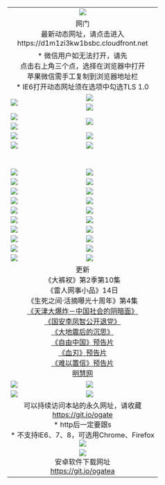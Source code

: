 ﻿<table>
  <tr></tr>
  <tr><td colspan=2 align=center><img src="https://cloud.githubusercontent.com/assets/11880933/13434984/f430fae2-e012-11e5-814f-c2df1e82b247.jpg" /></td></tr>
  <tr><td colspan=2 align=center>网门<br>最新动态网址，请点击进入
<br>https://d1m1zi3kw1bsbc.cloudfront.net
    </td>
  </tr>
  <tr>
    <td colspan=2 align=center>* 微信用户如无法打开，请先<br>点击右上角三个点，选择在浏览器中打开<br>苹果微信需手工复制到浏览器地址栏
    <br>* IE6打开动态网址须在选项中勾选TLS 1.0</td>
  </tr>
  <tr>
    <td rowspan=2><a href="https://d1m1zi3kw1bsbc.cloudfront.net/ogUP.aspx?name=11DKC.mp4&list=11DKC" target="_blank"><img src="https://d1m1zi3kw1bsbc.cloudfront.net/Up/11DKC1.jpg" /></a></td> 
    <td><div><a href="https://d1m1zi3kw1bsbc.cloudfront.net/ogUP.aspx?name=LRWS.mp4&list=LRWS" target="_blank"><img src="https://d1m1zi3kw1bsbc.cloudfront.net/Up/LRWS.jpg" /></a></td>
   </tr>
  <tr>
    <td><a href="https://d1m1zi3kw1bsbc.cloudfront.net/ogNiceVedio.aspx" target="_blank"><img src="https://d1m1zi3kw1bsbc.cloudfront.net/Up/11TGKDY.jpg" /></a></td>
  </tr>
  <tr>
    <td><a href="https://d1m1zi3kw1bsbc.cloudfront.net/ogUP.aspx?name=JQR.mp4&count=2" target="_blank"><img src="https://d1m1zi3kw1bsbc.cloudfront.net/Up/JQR.jpg" /></a></td>   
    <td rowspan=2><a href="https://d1m1zi3kw1bsbc.cloudfront.net/ogUP.aspx?name=JP.mp4&count=9" target="_blank"><img src="https://d1m1zi3kw1bsbc.cloudfront.net/Up/JP.jpg" /></td>
  </tr>
  <tr>
    <td><a href="https://d1m1zi3kw1bsbc.cloudfront.net/ogUP.aspx?name=WH.mp4" target="_blank"><img src="https://d1m1zi3kw1bsbc.cloudfront.net/Up/WH.jpg" /></a></td>
  </tr>
  <tr>
    <td><a href="https://d1m1zi3kw1bsbc.cloudfront.net/ogUP.aspx?name=SSZJ.mp4&list=SSZJ" target="_blank"><img src="https://d1m1zi3kw1bsbc.cloudfront.net/Up/SSZJ.jpg" /></a></td>
    <td><a href="https://d1m1zi3kw1bsbc.cloudfront.net/ogUP.aspx?name=1XQK.mp4&count=13" target="_blank"><img src="https://d1m1zi3kw1bsbc.cloudfront.net/Up/1XQK.jpg" /></a</td>
  </tr>
  <tr>
    <td><a href="https://d1m1zi3kw1bsbc.cloudfront.net/ogUP.aspx?name=ZY.mp4&count=2015:16" target="_blank"><img src="https://d1m1zi3kw1bsbc.cloudfront.net/Up/ZY.jpg" /></a</td>
    <td><a href="https://d1m1zi3kw1bsbc.cloudfront.net/ogUP.aspx?name=XTFY.mp4&count=B:2,A:24" target="_blank"><img src="https://d1m1zi3kw1bsbc.cloudfront.net/Up/XTFY.jpg" /></a></td>
  </tr>
  <!--tr>
    <td><a href="https://d1m1zi3kw1bsbc.cloudfront.net/ogUP.aspx?name=1LYF.mp4&count=2" target="_blank"><img src="https://cloud.githubusercontent.com/assets/11880933/13720279/6f16eb48-e83f-11e5-9556-90e9d1e24d09.jpg" /></a></td>
    <td><a href="https://d1m1zi3kw1bsbc.cloudfront.net/ogUP.aspx?name=1ZGC.mp4&count=6" target="_blank"><img src="https://cloud.githubusercontent.com/assets/11880933/13720281/7e0c9044-e83f-11e5-915d-d63d593fef21.jpg" /></a></td>
  </tr>
  <tr>
    <td><a href="https://d1m1zi3kw1bsbc.cloudfront.net/ogUP.aspx?name=1ZKM.mp4&count=3&current=3" target="_blank"><img src="https://cloud.githubusercontent.com/assets/11880933/13720283/858f1954-e83f-11e5-800b-94708d4ce09e.jpg" /></a></td>  
    <td><a href="https://d1m1zi3kw1bsbc.cloudfront.net/ogUP.aspx?name=1WWY.mp4&count=6&current=6" target="_blank"><img src="https://cloud.githubusercontent.com/assets/11880933/13720286/8fb0ffa6-e83f-11e5-8873-bfd1abd9ad97.jpg" /></a></td>
  </tr>
  <tr>
    <td><a href="https://d1m1zi3kw1bsbc.cloudfront.net/ogUP.aspx?name=10JGY.mp4&count=3" target="_blank"><img src="https://cloud.githubusercontent.com/assets/11880933/13720287/99e41986-e83f-11e5-9be2-70cc7ff44cf6.jpg" /></a></td>
    <td><a href="https://d1m1zi3kw1bsbc.cloudfront.net/ogUP.aspx?name=10CYS.mp4&count=2" target="_blank"><img src="https://cloud.githubusercontent.com/assets/11880933/13720292/a531a128-e83f-11e5-88ec-42f8d394e971.jpg" /></a></td>
  </tr-->
  <tr height="40">
  </tr>
  <tr>
    <td><a href="https://d1m1zi3kw1bsbc.cloudfront.net/ogUP.aspx?name=4SQQ.mp4&list=4SQQ" target="_blank"><img src="https://d1m1zi3kw1bsbc.cloudfront.net/Up/4SQQ0.jpg"/></a></td>
    <td><a href="https://d1m1zi3kw1bsbc.cloudfront.net/ogUP.aspx?name=4SHQ.mp4&list=4SHQ" target="_blank"><img src="https://d1m1zi3kw1bsbc.cloudfront.net/Up/4SHQ0.jpg"/></a></td>
  </tr>
  <tr>
    <td><a href="https://d1m1zi3kw1bsbc.cloudfront.net/ogUP.aspx?name=4SZG.mp4&list=4SZG" target="_blank"><img src="https://d1m1zi3kw1bsbc.cloudfront.net/Up/4SZG0.jpg"/></a></td>
    <td><a href="https://d1m1zi3kw1bsbc.cloudfront.net/ogUP.aspx?name=4SDJ.mp4&list=4SDJ" target="_blank"><img src="https://d1m1zi3kw1bsbc.cloudfront.net/Up/4SDJ0.jpg"/></a></td>
  </tr>
  <tr>
    <td><a href="https://d1m1zi3kw1bsbc.cloudfront.net/ogUP.aspx?name=4SGX.mp4&list=4SGX" target="_blank"><img src="https://d1m1zi3kw1bsbc.cloudfront.net/Up/4SGX0.jpg"/></a></td>
    <td><a href="https://d1m1zi3kw1bsbc.cloudfront.net/ogUP.aspx?name=4SHD.mp4&list=4SHD" target="_blank"><img src="https://d1m1zi3kw1bsbc.cloudfront.net/Up/4SHD0.jpg"/></a></td>
  </tr>
  <tr>
    <td><a href="https://d1m1zi3kw1bsbc.cloudfront.net/ogUP.aspx?name=4CTX.mp4&list=4CTX" target="_blank"><img src="https://d1m1zi3kw1bsbc.cloudfront.net/Up/4CTX0.jpg"/></a></td>
    <td><a href="https://d1m1zi3kw1bsbc.cloudfront.net/ogUP.aspx?name=4CWZ.mp4&list=4CWZ" target="_blank"><img src="https://d1m1zi3kw1bsbc.cloudfront.net/Up/4CWZ0.jpg"/></a></td>
  </tr>
  <tr>
    <td><a href="https://d1m1zi3kw1bsbc.cloudfront.net/onUP.aspx?name=https://d1qhweuvr3wm0g.cloudfront.net/" target="_blank"><img src="https://d1m1zi3kw1bsbc.cloudfront.net/Up/0DTW.jpg"/></a></td>
    <td><a href="https://d1m1zi3kw1bsbc.cloudfront.net/onUP.aspx?name=https://d240ns8up8earz.cloudfront.net/acenter/" target="_blank"><img src="https://d1m1zi3kw1bsbc.cloudfront.net/Up/0TDW.jpg" /></a></td>
  </tr>
  <tr>
    <td><a href="https://d1m1zi3kw1bsbc.cloudfront.net/onUP.aspx?name=https://d4508d6vomz2p.cloudfront.net/gb/nsc413.htm" target="_blank"><img src="https://d1m1zi3kw1bsbc.cloudfront.net/Up/0DJY.jpg" /></a></td>
    <td><a href="https://d1m1zi3kw1bsbc.cloudfront.net/onUP.aspx?name=https://d3bxwq7vzudb5l.cloudfront.net/xtr/gb/prog204.html" target="_blank"><img src="https://d1m1zi3kw1bsbc.cloudfront.net/Up/0XTR.jpg" /></a></td>
  </tr>
  <tr>
    <td><a href="https://d1m1zi3kw1bsbc.cloudfront.net/onUP.aspx?name=https://d3aj00iefsmfgc.cloudfront.net/" target="_blank"><img src="https://d1m1zi3kw1bsbc.cloudfront.net/Up/0MHW.jpg" /></a></td>
    <td><a href="https://d1m1zi3kw1bsbc.cloudfront.net/onUP.aspx?name=https://d1sbg9daat0zu5.cloudfront.net/" target="_blank"><img src="https://d1m1zi3kw1bsbc.cloudfront.net/Up/0ZJW.jpg" /></a></td>
  </tr>
  <tr>
    <td><a href="https://d1m1zi3kw1bsbc.cloudfront.net/ogUP.aspx?name=0FG.zip" target="_blank"><img src="https://d1m1zi3kw1bsbc.cloudfront.net/Up/0FG.jpg" /></a></td>
    <td><a href="https://d1m1zi3kw1bsbc.cloudfront.net/ogUP.aspx?name=0FGA.apk" target="_blank"><img src="https://d1m1zi3kw1bsbc.cloudfront.net/Up/0FGA.jpg" /></a></td>
  </tr>
  <tr>
    <td><a href="https://d1m1zi3kw1bsbc.cloudfront.net/ogUP.aspx?name=0U.zip" target="_blank"><img src="https://d1m1zi3kw1bsbc.cloudfront.net/Up/0U.jpg" /></a></td>
    <td><a href="https://d1m1zi3kw1bsbc.cloudfront.net/ogUP.aspx?name=0UA.apk" target="_blank"><img src="https://d1m1zi3kw1bsbc.cloudfront.net/Up/0UA.jpg" /></a></td>
  </tr>
  <tr>
    <td><a href="https://d1m1zi3kw1bsbc.cloudfront.net/ogUP.aspx?name=0iPPOTV.zip" target="_blank"><img src="https://d1m1zi3kw1bsbc.cloudfront.net/Up/0iPPOTV.jpg" /></a></td>
    <td><a href="https://d1m1zi3kw1bsbc.cloudfront.net/ogUP.aspx?name=0iNTD.apk" target="_blank"><img src="https://d1m1zi3kw1bsbc.cloudfront.net/Up/0iNTD.jpg" /></a></td>
  </tr>
  <tr>
    <td colspan=2 align=center>更新<br>
      《大裤衩》第2季第10集<br>
      《雷人网事小品》14日<br>
      《生死之间·活摘曝光十周年》第4集</a><br>
      <a href="https://d1m1zi3kw1bsbc.cloudfront.net/ogUP.aspx?name=4TJDBZ.mp4" target="_blank">《天津大爆炸－中国社会的阴暗面》</a><br>
      <a href="https://d1m1zi3kw1bsbc.cloudfront.net/ogUP.aspx?name=4LFZ.mp4" target="_blank">《国安李凤智公开退党》</a><br>
      <a href="https://d1m1zi3kw1bsbc.cloudfront.net/ogUP.aspx?name=4DDZHDCS.mp4" target="_blank">《大地震后的沉思》</a><br>
      <a href="https://d1m1zi3kw1bsbc.cloudfront.net/ogUP.aspx?name=11ZYZG0.mp4" target="_blank">《自由中国》预告片</a><br>
      <a href="https://d1m1zi3kw1bsbc.cloudfront.net/ogUP.aspx?name=11XR.mp4" target="_blank">《血刃》预告片</a><br>
      <a href="https://d1m1zi3kw1bsbc.cloudfront.net/ogUP.aspx?name=11NYZX.mp4&count=2" target="_blank">《难以置信》预告片</a><br>
      <a href="https://d1m1zi3kw1bsbc.cloudfront.net/onUP.aspx?name=https://www.minghui.org/" target="_blank">明慧网</a></td>
    </td>
  </tr>
  <tr>
    <td><a href="https://d1m1zi3kw1bsbc.cloudfront.net/ogNice.aspx" target="_blank"><img src="https://cloud.githubusercontent.com/assets/11880933/13720378/f84bb392-e841-11e5-8739-815049dd6ff8.jpg" /></a></td>
    <td><a href="https://d1m1zi3kw1bsbc.cloudfront.net/onCO.aspx?ob=600%E4%BA%8B%E7%89%A9&op=%E5%A2%9E%E5%88%A0%E6%94%B9&args=WH1~%23%E7%B1%BB%E5%9E%8B6%E6%96%B0%E9%97%BB%7c%23%E7%B1%BB%E5%9E%8B6%E8%AF%84%E8%AE%BA&mode=" target="_blank"><img src="https://cloud.githubusercontent.com/assets/11880933/13720380/04d76a16-e842-11e5-8833-e627daa88802.jpg" /></a></td> 
  </tr>
  <tr>
    <td><a href="https://d1m1zi3kw1bsbc.cloudfront.net/ogDY.aspx" target="_blank"><img src="https://cloud.githubusercontent.com/assets/11880933/13720384/11817090-e842-11e5-9571-7dc2f1af9f42.jpg" /></a></td>
    <td><a href="https://d1m1zi3kw1bsbc.cloudfront.net/ogST.aspx" target="_blank"><img src="https://cloud.githubusercontent.com/assets/11880933/13720385/1467ea3c-e842-11e5-86df-c96c9a556aaf.jpg" /></a></td> 
  </tr>
  <!--tr>
    <td colspan=2 align=center>
      <微信可扫描以下临时二维码<br/>https://bit.ly/1mBQHW8<br/><a href="https://d1m1zi3kw1bsbc.cloudfront.net/Up/0WMGDL3.png" target="_blank"><img src="https://d1m1zi3kw1bsbc.cloudfront.net/Up/0WMGD3.png"/></a>
  </tr-->
  <tr>
    <td colspan=2 align=center>可以持续访问本站的永久网址，请收藏<br/><a href="https://git.io/ogate" target="_blank">https://git.io/ogate</a><br/>* http后一定要跟s<br/>* 不支持IE6、7、8，可选用Chrome、Firefox<br/><a href="https://d1m1zi3kw1bsbc.cloudfront.net/Up/0WMGDL2.png" target="_blank"><img src="https://d1m1zi3kw1bsbc.cloudfront.net/Up/0WMGD2.png"/></a></td>
  </tr>
  <tr>
    <td colspan=2 align=center><a href="https://d1m1zi3kw1bsbc.cloudfront.net/ogUP.aspx?name=0oGate.apk" target="_blank"><img src="https://cloud.githubusercontent.com/assets/11880933/13720399/75e143ee-e842-11e5-9f0a-1421f423c80f.jpg" /></a><br>安卓软件下载网址<br><a href="https://git.io/ogatea">https://git.io/ogatea</a></td>
  </tr>
  <!--tr>
    <td colspan=2 align=center>可能失效的动态网址
    </td>
  </tr-->
</table>
